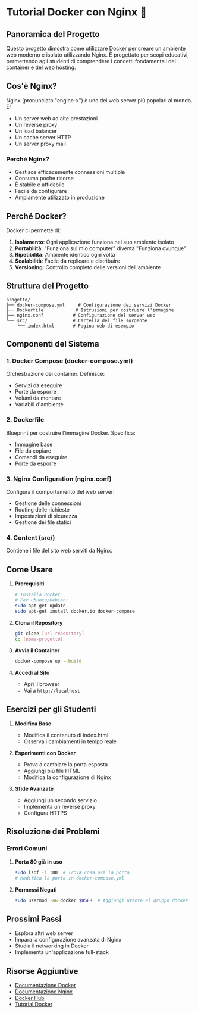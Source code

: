 # Tutorial Docker con Nginx 🐳

## Panoramica del Progetto
Questo progetto dimostra come utilizzare Docker per creare un ambiente web moderno e isolato utilizzando Nginx. È progettato per scopi educativi, permettendo agli studenti di comprendere i concetti fondamentali dei container e del web hosting.

## Cos'è Nginx?
Nginx (pronunciato "engine-x") è uno dei web server più popolari al mondo. È:
- Un server web ad alte prestazioni
- Un reverse proxy
- Un load balancer
- Un cache server HTTP
- Un server proxy mail

### Perché Nginx?
- Gestisce efficacemente connessioni multiple
- Consuma poche risorse
- È stabile e affidabile
- Facile da configurare
- Ampiamente utilizzato in produzione

## Perché Docker?
Docker ci permette di:
1. **Isolamento**: Ogni applicazione funziona nel suo ambiente isolato
2. **Portabilità**: "Funziona sul mio computer" diventa "Funziona ovunque"
3. **Ripetibilità**: Ambiente identico ogni volta
4. **Scalabilità**: Facile da replicare e distribuire
5. **Versioning**: Controllo completo delle versioni dell'ambiente

## Struttura del Progetto
```
progetto/
├── docker-compose.yml     # Configurazione dei servizi Docker
├── Dockerfile            # Istruzioni per costruire l'immagine
├── nginx.conf           # Configurazione del server web
└── src/                 # Cartella dei file sorgente
    └── index.html       # Pagina web di esempio
```

## Componenti del Sistema

### 1. Docker Compose (docker-compose.yml)
Orchestrazione dei container. Definisce:
- Servizi da eseguire
- Porte da esporre
- Volumi da montare
- Variabili d'ambiente

### 2. Dockerfile
Blueprint per costruire l'immagine Docker. Specifica:
- Immagine base
- File da copiare
- Comandi da eseguire
- Porte da esporre

### 3. Nginx Configuration (nginx.conf)
Configura il comportamento del web server:
- Gestione delle connessioni
- Routing delle richieste
- Impostazioni di sicurezza
- Gestione dei file statici

### 4. Content (src/)
Contiene i file del sito web serviti da Nginx.

## Come Usare

1. **Prerequisiti**
   ```bash
   # Installa Docker
   # Per Ubuntu/Debian:
   sudo apt-get update
   sudo apt-get install docker.io docker-compose
   ```

2. **Clona il Repository**
   ```bash
   git clone [url-repository]
   cd [nome-progetto]
   ```

3. **Avvia il Container**
   ```bash
   docker-compose up --build
   ```

4. **Accedi al Sito**
   - Apri il browser
   - Vai a `http://localhost`

## Esercizi per gli Studenti

1. **Modifica Base**
   - Modifica il contenuto di index.html
   - Osserva i cambiamenti in tempo reale

2. **Esperimenti con Docker**
   - Prova a cambiare la porta esposta
   - Aggiungi più file HTML
   - Modifica la configurazione di Nginx

3. **Sfide Avanzate**
   - Aggiungi un secondo servizio
   - Implementa un reverse proxy
   - Configura HTTPS

## Risoluzione dei Problemi

### Errori Comuni
1. **Porta 80 già in uso**
   ```bash
   sudo lsof -i :80  # Trova cosa usa la porta
   # Modifica la porta in docker-compose.yml
   ```

2. **Permessi Negati**
   ```bash
   sudo usermod -aG docker $USER  # Aggiungi utente al gruppo docker
   ```

## Prossimi Passi
- Esplora altri web server
- Impara la configurazione avanzata di Nginx
- Studia il networking in Docker
- Implementa un'applicazione full-stack

## Risorse Aggiuntive
- [Documentazione Docker](https://docs.docker.com/)
- [Documentazione Nginx](https://nginx.org/en/docs/)
- [Docker Hub](https://hub.docker.com/)
- [Tutorial Docker](https://www.docker.com/101-tutorial)
